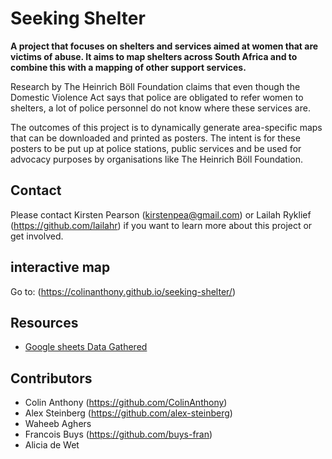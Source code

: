 # Seeking Shelter

**A project that focuses on shelters and services aimed at women that are victims of abuse. It aims to map shelters across South Africa and to combine this with a mapping of other support services.**

Research by The Heinrich Böll Foundation claims that even though the Domestic Violence Act says that police are obligated to refer women to shelters, a lot of police personnel do not know where these services are. 

The outcomes of this project is to dynamically generate area-specific maps that can be downloaded and printed as posters. The intent is for these posters to be put up at police stations, public services and be used for advocacy purposes by organisations like The Heinrich Böll Foundation.

## Contact
Please contact Kirsten Pearson (kirstenpea@gmail.com) or Lailah Ryklief (https://github.com/lailahr) if you want to learn more about this project or get involved.

## interactive map
Go to: (https://colinanthony.github.io/seeking-shelter/)


## Resources
- [Google sheets Data Gathered](https://docs.google.com/spreadsheets/d/16QnoXu2MDsbSpIE6H52mYsLbXZdmieqgsean8i_3RlA/edit#gid=590324052)

## Contributors
- Colin Anthony (https://github.com/ColinAnthony)
- Alex Steinberg (https://github.com/alex-steinberg)
- Waheeb Aghers
- Francois Buys (https://github.com/buys-fran)
- Alicia de Wet
